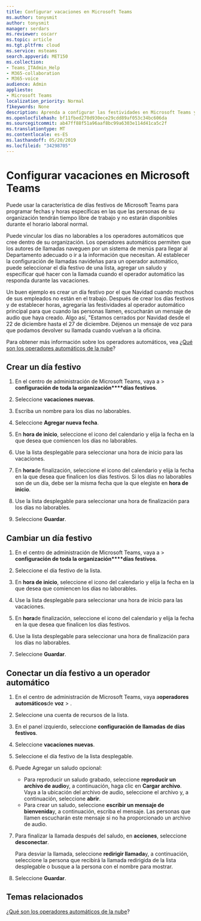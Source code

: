 ```yaml
---
title: Configurar vacaciones en Microsoft Teams
ms.author: tonysmit
author: tonysmit
manager: serdars
ms.reviewer: oscarr
ms.topic: article
ms.tgt.pltfrm: cloud
ms.service: msteams
search.appverid: MET150
ms.collection:
- Teams_ITAdmin_Help
- M365-collaboration
- M365-voice
audience: Admin
appliesto:
- Microsoft Teams
localization_priority: Normal
f1keywords: None
description: Aprenda a configurar las festividades en Microsoft Teams y a conectarlas a su operador automático.
ms.openlocfilehash: bf11fbed270d930ece29cdd89af053c34bc606da
ms.sourcegitcommit: ab47ff88f51a96aaf8bc99a6303e114d41ca5c2f
ms.translationtype: MT
ms.contentlocale: es-ES
ms.lasthandoff: 05/20/2019
ms.locfileid: "34298705"
---
```

# <a name="set-up-holidays-in-microsoft-teams"></a>Configurar vacaciones en Microsoft Teams

Puede usar la característica de días festivos de Microsoft Teams para programar fechas y horas específicas en las que las personas de su organización tendrán tiempo libre de trabajo y no estarán disponibles durante el horario laboral normal. 

Puede vincular los días no laborables a los operadores automáticos que cree dentro de su organización. Los operadores automáticos permiten que los autores de llamadas naveguen por un sistema de menús para llegar al Departamento adecuado o ir a la información que necesitan. Al establecer la configuración de llamadas navideñas para un operador automático, puede seleccionar el día festivo de una lista, agregar un saludo y especificar qué hacer con la llamada cuando el operador automático las responda durante las vacaciones.

Un buen ejemplo es crear un día festivo por el que Navidad cuando muchos de sus empleados no están en el trabajo. Después de crear los días festivos y de establecer horas, agregaría las festividades al operador automático principal para que cuando las personas llamen, escucharán un mensaje de audio que haya creado. Algo así, "Estamos cerrados por Navidad desde el 22 de diciembre hasta el 27 de diciembre. Déjenos un mensaje de voz para que podamos devolver su llamada cuando vuelvan a la oficina.

Para obtener más información sobre los operadores automáticos, vea [¿Qué son los operadores automáticos de la nube](what-are-phone-system-auto-attendants.md)?  

## <a name="create-a-holiday"></a>Crear un día festivo

1. En el centro de administración de Microsoft Teams, vaya a >  **configuración de toda la organización****días festivos**.

2. Seleccione **vacaciones nuevas**.

3. Escriba un nombre para los días no laborables.

4. Seleccione **Agregar nueva fecha**.

5. En **hora de inicio**, seleccione el icono del calendario y elija la fecha en la que desea que comiencen los días no laborables.

6. Use la lista desplegable para seleccionar una hora de inicio para las vacaciones.

7. En **hora**de finalización, seleccione el icono del calendario y elija la fecha en la que desea que finalicen los días festivos. Si los días no laborables son de un día, debe ser la misma fecha que la que elegiste en **hora de inicio**.

8. Use la lista desplegable para seleccionar una hora de finalización para los días no laborables.

9. Seleccione **Guardar**.

## <a name="change-a-holiday"></a>Cambiar un día festivo

1. En el centro de administración de Microsoft Teams, vaya a >  **configuración de toda la organización****días festivos**.

2. Seleccione el día festivo de la lista.

3. En **hora de inicio**, seleccione el icono del calendario y elija la fecha en la que desea que comiencen los días no laborables.

4. Use la lista desplegable para seleccionar una hora de inicio para las vacaciones.

5. En **hora**de finalización, seleccione el icono del calendario y elija la fecha en la que desea que finalicen los días festivos. 

6. Use la lista desplegable para seleccionar una hora de finalización para los días no laborables.

7. Seleccione **Guardar**.

## <a name="connect-a-holiday-to-an-auto-attendant"></a>Conectar un día festivo a un operador automático

1. En el centro de administración de Microsoft Teams, vaya a**operadores automáticos**de **voz** > .
2. Seleccione una cuenta de recursos de la lista.
3. En el panel izquierdo, seleccione **configuración de llamadas de días festivos**.
4. Seleccione **vacaciones nuevas**.
5. Seleccione el día festivo de la lista desplegable.
6. Puede Agregar un saludo opcional:
    - Para reproducir un saludo grabado, seleccione **reproducir un archivo de audio**y, a continuación, haga clic en **Cargar archivo**. Vaya a la ubicación del archivo de audio, seleccione el archivo y, a continuación, seleccione **abrir**.
    - Para crear un saludo, seleccione **escribir un mensaje de bienvenida**y, a continuación, escriba el mensaje. Las personas que llamen escucharán este mensaje si no ha proporcionado un archivo de audio.
7. Para finalizar la llamada después del saludo, en **acciones**, seleccione **desconectar**. 

    Para desviar la llamada, seleccione **redirigir llamada**y, a continuación, seleccione la persona que recibirá la llamada redirigida de la lista desplegable o busque a la persona con el nombre para mostrar.
8. Seleccione **Guardar**.

## <a name="related-topics"></a>Temas relacionados

[¿Qué son los operadores automáticos de la nube](what-are-phone-system-auto-attendants.md)?